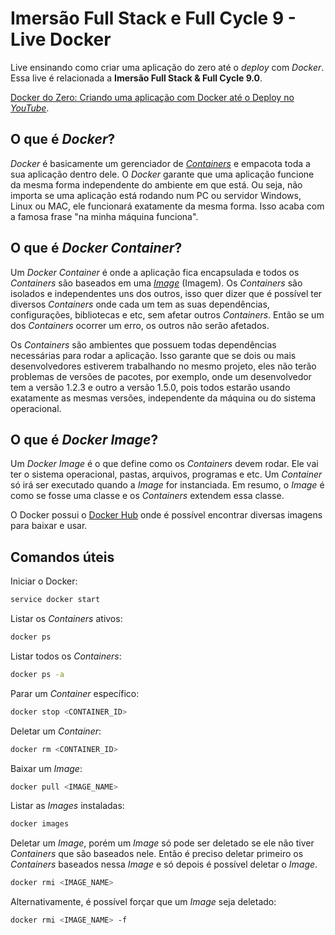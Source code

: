 # Imersão Full Stack e Full Cycle 9 - Live Docker

Live ensinando como criar uma aplicação do zero até o _deploy_ com _Docker_.
Essa live é relacionada a **Imersão Full Stack & Full Cycle 9.0**.

[Docker do Zero: Criando uma aplicação com Docker até o Deploy no _YouTube_](https://www.youtube.com/watch?v=F_pgDkErFIk).

## O que é _Docker_?

_Docker_ é basicamente um gerenciador de
[_Containers_](#o-que-é-docker-container) e empacota toda a sua aplicação dentro
dele. O _Docker_ garante que uma aplicação funcione da mesma forma independente
do ambiente em que está. Ou seja, não importa se uma aplicação está rodando num
PC ou servidor Windows, Linux ou MAC, ele funcionará exatamente da mesma forma.
Isso acaba com a famosa frase "na minha máquina funciona".

## O que é _Docker Container_?

Um _Docker Container_ é onde a aplicação fica encapsulada e todos os
_Containers_ são baseados em uma [_Image_](#o-que-é-docker-image) (Imagem). Os
_Containers_ são isolados e independentes uns dos outros, isso quer dizer que é
possível ter diversos _Containers_ onde cada um tem as suas dependências,
configurações, bibliotecas e etc, sem afetar outros _Containers_. Então se um
dos _Containers_ ocorrer um erro, os outros não serão afetados.

Os _Containers_ são ambientes que possuem todas dependências necessárias para
rodar a aplicação. Isso garante que se dois ou mais desenvolvedores estiverem
trabalhando no mesmo projeto, eles não terão problemas de versões de pacotes,
por exemplo, onde um desenvolvedor tem a versão 1.2.3 e outro a versão 1.5.0,
pois todos estarão usando exatamente as mesmas versões, independente da máquina
ou do sistema operacional.

## O que é _Docker Image_?

Um _Docker Image_ é o que define como os _Containers_ devem rodar. Ele vai ter
o sistema operacional, pastas, arquivos, programas e etc. Um _Container_ só irá
ser executado quando a _Image_ for instanciada. Em resumo, o _Image_ é como se
fosse uma classe e os _Containers_ extendem essa classe.

O Docker possui o [Docker Hub](https://hub.docker.com/search?q=) onde é possível
encontrar diversas imagens para baixar e usar.

## Comandos úteis

Iniciar o Docker:

```sh
service docker start
```

Listar os _Containers_ ativos:

```sh
docker ps
```

Listar todos os _Containers_:

```sh
docker ps -a
```

Parar um _Container_ específico:

```sh
docker stop <CONTAINER_ID>
```

Deletar um _Container_:

```sh
docker rm <CONTAINER_ID>
```

Baixar um _Image_:

```sh
docker pull <IMAGE_NAME>
```

Listar as _Images_ instaladas:

```sh
docker images
```

Deletar um _Image_, porém um _Image_ só pode ser deletado se ele não tiver
_Containers_ que são baseados nele. Então é preciso deletar primeiro os
_Containers_ baseados nessa _Image_ e só depois é possível deletar o _Image_.

```sh
docker rmi <IMAGE_NAME>
```

Alternativamente, é possível forçar que um _Image_ seja deletado:

```sh
docker rmi <IMAGE_NAME> -f
```
